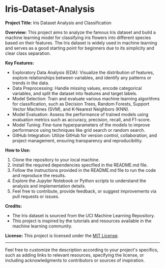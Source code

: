 # Iris-Dataset-Analysis

**Project Title:** Iris Dataset Analysis and Classification

**Overview:**
This project aims to analyze the famous Iris dataset and build a machine learning model for classifying iris flowers into different species based on their features. The Iris dataset is widely used in machine learning and serves as a good starting point for beginners due to its simplicity and clear class separation.

**Key Features:**
- Exploratory Data Analysis (EDA): Visualize the distribution of features, explore relationships between variables, and identify any patterns or trends in the data.
- Data Preprocessing: Handle missing values, encode categorical variables, and split the dataset into features and target labels.
- Model Selection: Train and evaluate various machine learning algorithms for classification, such as Decision Trees, Random Forests, Support Vector Machines (SVM), and K-Nearest Neighbors (KNN).
- Model Evaluation: Assess the performance of trained models using evaluation metrics such as accuracy, precision, recall, and F1-score.
- Model Tuning: Fine-tune hyperparameters of the models to improve performance using techniques like grid search or random search.
- GitHub Integration: Utilize GitHub for version control, collaboration, and project management, ensuring transparency and reproducibility.

**How to Use:**
1. Clone the repository to your local machine.
2. Install the required dependencies specified in the README.md file.
3. Follow the instructions provided in the README.md file to run the code and reproduce the results.
4. Explore the Jupyter Notebook or Python scripts to understand the analysis and implementation details.
5. Feel free to contribute, provide feedback, or suggest improvements via pull requests or issues.

**Credits:**
- The Iris dataset is sourced from the UCI Machine Learning Repository.
- This project is inspired by the tutorials and resources available in the machine learning community.

**License:**
This project is licensed under the [MIT License](link-to-license).

---

Feel free to customize the description according to your project's specifics, such as adding links to relevant resources, specifying the license, or including acknowledgments to contributors or sources of inspiration.
